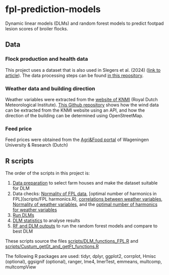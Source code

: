 # fpl-prediction-models
Dynamic linear models (DLMs) and random forest models to predict footpad lesion scores of broiler flocks.

## Data

### Flock production and health data
This project uses a dataset that is also used in Slegers et al. (2024) ([link to article](https://doi.org/10.1016/j.psj.2024.104197)). The data processing steps can be found [in this repository](https://github.com/decide-project-eu/slegers-et-al-2024).

### Weather data and building direction
Weather variables were extracted from the [website of KNMI](https://www.knmi.nl/nederland-nu/klimatologie/uurgegevens) (Royal Dutch Meteorological Institute). [This Github repository](https://github.com/decide-project-eu/BuildingDetection) shows how the wind data can be extracted from the KNMI website using an API, and how the direction of the building can be determined using OpenStreetMap.

### Feed price
Feed prices were obtained from the [Agri&Food portal](https://agrimatie.nl/agrimatieprijzen/) of Wageningen University & Research (Dutch)


## R scripts
The order of the scripts in this project is:
1) [Data preparation](/scripts/Data_preparation.R) to select farm houses and make the dataset suitable for DLM
2) Data checks: [Normality of FPL data](scripts/FPL_check_gaussian.R), [optimal number of harmonics in FPL](scripts/FPL harmonics.R), [correlations between weather variables](scripts/weather_var_correlations.R), [Normality of weather variables](scripts/weather_var_check_gaussian.R), and the [optimal number of harmonics for weather variables](scripts/weather_var_harmonics.R)
3) [Run DLMs](scripts/Run_DLMs.R)
4) [DLM statistics](scripts/DLM_statistics.R) to analyse results
5) [RF and DLM outputs](scripts/RF_and_DLM_outputs.R) to run the random forest models and compare to best DLM

These scripts source the files [scripts/DLM_functions_FPL.R](scripts/DLM_functions_FPL.R) and [scripts/Custum_getGt_and_getFt_functions.R](scripts/Custum_getGt_and_getFt_functions.R)

The following R packages are used: tidyr, dplyr, ggplot2, corrplot, Hmisc (optional), ggsignif (optional), ranger, lme4, lmerTest, emmeans, multcomp, multcompView
